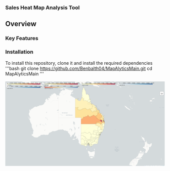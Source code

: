 ### Sales Heat Map Analysis Tool
## Overview

### Key Features 

### Installation 
To install this repository, clone it and install the required dependencies
'''bash
git clone https://github.com/Benbalth04/MapAlyticsMain.git
cd MapAlyticsMain
'''


![Screenshot](example_images/Screenshot2.png)






